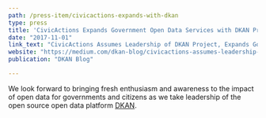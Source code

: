 ```yaml
---
path: /press-item/civicactions-expands-with-dkan
type: press
title: 'CivicActions Expands Government Open Data Services with DKAN Project'
date: "2017-11-01"
link_text: "CivicActions Assumes Leadership of DKAN Project, Expands Government Open Data Services"
website: "https://medium.com/dkan-blog/civicactions-assumes-leadership-of-dkan-project-expands-government-open-data-services-b2e28525ead6"
publication: "DKAN Blog"

---
```


We look forward to bringing fresh enthusiasm and awareness to the impact of open data for governments and citizens as we take leadership of the open source open data platform [DKAN](https://getdkan.org/).
